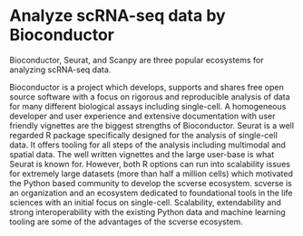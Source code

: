 # Analyze scRNA-seq data by Bioconductor

Bioconductor, Seurat, and Scanpy are three popular ecosystems for analyzing scRNA-seq data. 

Bioconductor is a project which develops, supports and shares free open source software with a focus on rigorous and reproducible analysis of data for many different biological assays including single-cell. A homogeneous developer and user experience and extensive documentation with user friendly vignettes are the biggest strengths of Bioconductor. Seurat is a well regarded R package specifically designed for the analysis of single-cell data. It offers tooling for all steps of the analysis including multimodal and spatial data. The well written vignettes and the large user-base is what Seurat is known for. However, both R options can run into scalability issues for extremely large datasets (more than half a million cells) which motivated the Python based community to develop the scverse ecosystem. scverse is an organization and an ecosystem dedicated to foundational tools in the life sciences with an initial focus on single-cell. Scalability, extendability and strong interoperability with the existing Python data and machine learning tooling are some of the advantages of the scverse ecosystem.
